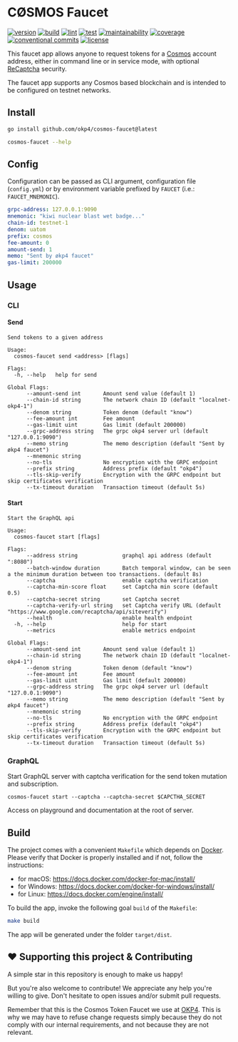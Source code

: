 # CØSMOS Faucet

[![version](https://img.shields.io/github/v/release/okp4/cosmos-faucet)](https://github.com/okp4/cosmos-faucet/releases)
[![build](https://github.com/okp4/cosmos-faucet/actions/workflows/build.yml/badge.svg)](https://github.com/okp4/cosmos-faucet/actions/workflows/build.yml)
[![lint](https://github.com/okp4/cosmos-faucet/actions/workflows/lint.yml/badge.svg)](https://github.com/okp4/cosmos-faucet/actions/workflows/lint.yml)
[![test](https://github.com/okp4/cosmos-faucet/actions/workflows/test.yml/badge.svg)](https://github.com/okp4/cosmos-faucet/actions/workflows/test.yml)
[![maintainability](https://api.codeclimate.com/v1/badges/b2b9effa4c2f43ffbf3d/maintainability)](https://codeclimate.com/github/okp4/cosmos-faucet/maintainability)
[![coverage](https://codecov.io/gh/okp4/cosmos-faucet/branch/main/graph/badge.svg?token=0VQHJDMY5B)](https://codecov.io/gh/okp4/cosmos-faucet)
[![conventional commits](https://img.shields.io/badge/Conventional%20Commits-1.0.0-yellow.svg)](https://conventionalcommits.org)
[![license](https://img.shields.io/badge/License-BSD_3--Clause-blue.svg)](https://opensource.org/licenses/BSD-3-Clause)

This faucet app allows anyone to request tokens for a [Cosmos](https://cosmos.network/) account address, either in command line or in service mode, with optional [ReCaptcha](https://www.google.com/recaptcha/about/) security.

The faucet app supports any Cosmos based blockchain and is intended to be configured on testnet networks.

## Install

```sh
go install github.com/okp4/cosmos-faucet@latest

cosmos-faucet --help
```

## Config

 Configuration can be passed as CLI argument, configuration file (`config.yml`) or by environment variable prefixed by `FAUCET` (i.e.: `FAUCET_MNEMONIC`).

```yml
grpc-address: 127.0.0.1:9090
mnemonic: "kiwi nuclear blast wet badge..."
chain-id: testnet-1
denom: uatom
prefix: cosmos
fee-amount: 0
amount-send: 1
memo: "Sent by økp4 faucet"
gas-limit: 200000
```

## Usage

### CLI

#### Send

```shell
Send tokens to a given address

Usage:
  cosmos-faucet send <address> [flags]

Flags:
  -h, --help   help for send

Global Flags:
      --amount-send int       Amount send value (default 1)
      --chain-id string       The network chain ID (default "localnet-okp4-1")
      --denom string          Token denom (default "know")
      --fee-amount int        Fee amount
      --gas-limit uint        Gas limit (default 200000)
      --grpc-address string   The grpc okp4 server url (default "127.0.0.1:9090")
      --memo string           The memo description (default "Sent by økp4 faucet")
      --mnemonic string
      --no-tls                No encryption with the GRPC endpoint
      --prefix string         Address prefix (default "okp4")
      --tls-skip-verify       Encryption with the GRPC endpoint but skip certificates verification
      --tx-timeout duration   Transaction timeout (default 5s)
```

#### Start

```shell
Start the GraphQL api

Usage:
  cosmos-faucet start [flags]

Flags:
      --address string              graphql api address (default ":8080")
      --batch-window duration       Batch temporal window, can be seen a the minimum duration between too transactions. (default 8s)
      --captcha                     enable captcha verification
      --captcha-min-score float     set Captcha min score (default 0.5)
      --captcha-secret string       set Captcha secret
      --captcha-verify-url string   set Captcha verify URL (default "https://www.google.com/recaptcha/api/siteverify")
      --health                      enable health endpoint
  -h, --help                        help for start
      --metrics                     enable metrics endpoint

Global Flags:
      --amount-send int       Amount send value (default 1)
      --chain-id string       The network chain ID (default "localnet-okp4-1")
      --denom string          Token denom (default "know")
      --fee-amount int        Fee amount
      --gas-limit uint        Gas limit (default 200000)
      --grpc-address string   The grpc okp4 server url (default "127.0.0.1:9090")
      --memo string           The memo description (default "Sent by økp4 faucet")
      --mnemonic string
      --no-tls                No encryption with the GRPC endpoint
      --prefix string         Address prefix (default "okp4")
      --tls-skip-verify       Encryption with the GRPC endpoint but skip certificates verification
      --tx-timeout duration   Transaction timeout (default 5s)
```

### GraphQL

Start GraphQL server with captcha verification for the send token mutation and subscription.

```shell
cosmos-faucet start --captcha --captcha-secret $CAPCTHA_SECRET
```

Access on playground and documentation at the root of server.

## Build

The project comes with a convenient `Makefile` which depends on [Docker](https://www.docker.com). Please verify that Docker is properly installed and if not, follow the instructions:

- for macOS: <https://docs.docker.com/docker-for-mac/install/>
- for Windows: <https://docs.docker.com/docker-for-windows/install/>
- for Linux: <https://docs.docker.com/engine/install/>

To build the app, invoke the following goal `build` of the `Makefile`:

```sh
make build
```

The app will be generated under the folder `target/dist`.

## :heart: Supporting this project & Contributing

A simple star in this repository is enough to make us happy!

But you're also welcome to contribute! We appreciate any help you're willing to give. Don't hesitate to open issues and/or submit pull requests.

Remember that this is the Cosmos Token Faucet we use at [OKP4](http://okp4.network). This is why we may have to refuse change requests simply because they do not comply with our internal requirements, and not because they are not relevant.
